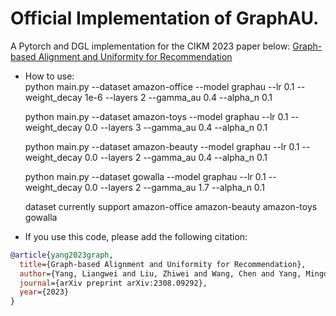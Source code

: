 # Official Implementation of GraphAU.  

A Pytorch and DGL implementation for the CIKM 2023 paper below:
[Graph-based Alignment and Uniformity for Recommendation](https://arxiv.org/abs/2308.09292)
  

* How to use:  
    python main.py --dataset amazon-office --model graphau --lr 0.1 --weight_decay 1e-6 --layers 2 --gamma_au 0.4 --alpha_n 0.1
  
    python main.py --dataset amazon-toys --model graphau --lr 0.1 --weight_decay 0.0 --layers 3 --gamma_au 0.4 --alpha_n 0.1
  
    python main.py --dataset amazon-beauty --model graphau --lr 0.1 --weight_decay 0.0 --layers 2 --gamma_au 0.4 --alpha_n 0.1
  
    python main.py --dataset gowalla --model graphau --lr 0.1 --weight_decay 0.0 --layers 2 --gamma_au 1.7 --alpha_n 0.1
    
    dataset currently support amazon-office amazon-beauty amazon-toys gowalla

* If you use this code, please add the following citation:

``````bibtex
@article{yang2023graph,
  title={Graph-based Alignment and Uniformity for Recommendation},
  author={Yang, Liangwei and Liu, Zhiwei and Wang, Chen and Yang, Mingdai and Liu, Xiaolong and Ma, Jing and Yu, Philip S},
  journal={arXiv preprint arXiv:2308.09292},
  year={2023}
}

``````

